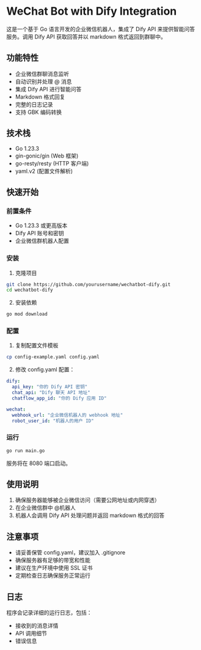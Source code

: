 # WeChat Bot with Dify Integration

这是一个基于 Go 语言开发的企业微信机器人，集成了 Dify API 来提供智能问答服务。调用 Dify API 获取回答并以 markdown 格式返回到群聊中。

## 功能特性

- 企业微信群聊消息监听
- 自动识别并处理 @ 消息
- 集成 Dify API 进行智能问答
- Markdown 格式回复
- 完整的日志记录
- 支持 GBK 编码转换

## 技术栈

- Go 1.23.3
- gin-gonic/gin (Web 框架)
- go-resty/resty (HTTP 客户端)
- yaml.v2 (配置文件解析)

## 快速开始

### 前置条件

- Go 1.23.3 或更高版本
- Dify API 账号和密钥
- 企业微信群机器人配置

### 安装

1. 克隆项目
```bash
git clone https://github.com/yourusername/wechatbot-dify.git
cd wechatbot-dify
```

2. 安装依赖
```bash
go mod download
```

### 配置

1. 复制配置文件模板
```bash
cp config-example.yaml config.yaml
```

2. 修改 config.yaml 配置：
```yaml
dify:
  api_key: "你的 Dify API 密钥"
  chat_api: "Dify 聊天 API 地址"
  chatflow_app_id: "你的 Dify 应用 ID"

wechat:
  webhook_url: "企业微信机器人的 webhook 地址"
  robot_user_id: "机器人的用户 ID"
```

### 运行

```bash
go run main.go
```

服务将在 8080 端口启动。

## 使用说明

1. 确保服务器能够被企业微信访问（需要公网地址或内网穿透）
2. 在企业微信群中 @机器人
3. 机器人会调用 Dify API 处理问题并返回 markdown 格式的回答

## 注意事项

- 请妥善保管 config.yaml，建议加入 .gitignore
- 确保服务器有足够的带宽和性能
- 建议在生产环境中使用 SSL 证书
- 定期检查日志确保服务正常运行

## 日志

程序会记录详细的运行日志，包括：
- 接收到的消息详情
- API 调用细节
- 错误信息
